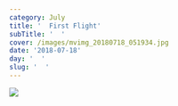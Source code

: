 ```yaml
---
category: July
title: '  First Flight'
subTitle: '  '
cover: /images/mvimg_20180718_051934.jpg
date: '2018-07-18'
day: '  '
slug: '  '
---
```

![](/images/mvimg_20180718_051934.jpg)
